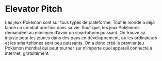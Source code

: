 # Elevator Pitch
<!-- En quoi ce projet mériterait-il notre attention? -->

Les jeux Pokémon sont sur tous types de plateforme. Tout le monde a déjà lancé un combat une fois dans sa vie. Sauf que, les jeux Pokémons demandent au minimum d’avoir un smartphone puissant. On trouve ça injuste pour les jeunes dans des pays en développement, où les ordinateurs et les smartphones sont peu puissants. On a donc créé le premier jeu Pokémon mondial qui peut tourner sur n’importe quel appareil connecté à internet, gratuitement. 